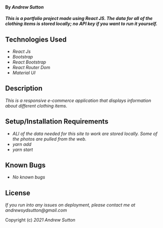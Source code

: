 #### By _**Andrew Sutton**_

#### _This is a portfolio project made using React JS. The data for all of the clothing items is stored locally; no API key if you want to run it yourself._

## Technologies Used

* _React Js_
* _Bootstrap_
* _React Bootstrap_
* _React Router Dom_
* _Material UI_

## Description

_This is a responsive e-commerce application that displays information about different clothing items._

## Setup/Installation Requirements

* _ALl of the data needed for this site to work are stored locally. Some of the photos are pulled from the web._
* _yarn add_
* _yarn start_

## Known Bugs

* _No known bugs_

## License

_If you run into any issues on deployment, please contact me at andrewsydsutton@gmail.com_

Copyright (c) _2021_ _Andrew Sutton_
